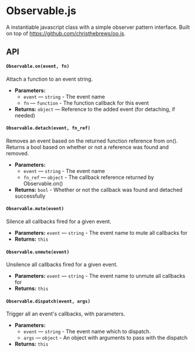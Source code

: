 # Observable.js
A instantiable javascript class with a simple observer pattern interface.  Built on top of https://github.com/christhebrews/oo.js.
## API
#### `Observable.on(event, fn)`
Attach a function to an event string.
 * **Parameters:**
   * `event` — `string` - The event name
   * `fn` — `function` - The function callback for this event
 * **Returns:** `object` — Reference to the added event (for detaching, if needed)

#### `Observable.detach(event, fn_ref)`
Removes an event based on the returned function reference from on(). Returns a bool based on whether or not a reference was found and removed.
 * **Parameters:**
   * `event` — `string` - The event name
   * `fn_ref` — `object` - The callback reference returned by Observable.on()
 * **Returns:** `bool` - Whether or not the callback was found and detached successfully

#### `Observable.mute(event)`
Silence all callbacks fired for a given event.
 * **Parameters:** `event` — `string` - The event name to mute all callbacks for
 * **Returns:** `this` 

#### `Observable.unmute(event)`
Unsilence all callbacks fired for a given event.
 * **Parameters:** `event` — `string` - The event name to unmute all callbacks for
 * **Returns:** `this` 

#### `Observable.dispatch(event, args)`
Trigger all an event's callbacks, with parameters.
 * **Parameters:**
   * `event` — `string` - The event name which to dispatch.
   * `args` — `object` - An object with arguments to pass with the dispatch
 * **Returns:** `this`
